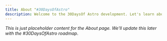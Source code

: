 ```yaml
---
title: About "#30DaysOfAstro"
description: Welcome to the 30DaysOf Astro development. Let's learn about the Astro framework by building small projects every day.
---
```


_This is just placeholder content for the About page. We'll update this later with the #30DaysOfAstro roadmap_.
